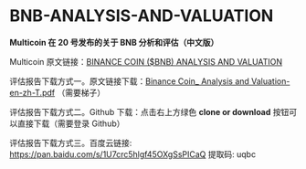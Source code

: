 # BNB-ANALYSIS-AND-VALUATION
**Multicoin 在 20 号发布的关于 BNB 分析和评估（中文版）**

Multicoin 原文链接：[BINANCE COIN ($BNB) ANALYSIS AND VALUATION](https://multicoin.capital/2019/02/19/binance-coin-analysis-and-valuation/)


评估报告下载方式一。原文链接下载：[Binance Coin_ Analysis and Valuation-en-zh-T.pdf](https://www.dropbox.com/s/c8mih90b1ni546l/[Gengo]%20Binance%20Coin_%20Analysis%20and%20Valuation-en-zh-T.pdf?dl=0)
（需要梯子）

评估报告下载方式二。Github 下载：点击右上方绿色 **clone or download** 按钮可以直接下载（需要登录 Github）

评估报告下载方式三。百度云链接: https://pan.baidu.com/s/1U7crc5hlgf45OXgSsPICaQ
提取码: uqbc

